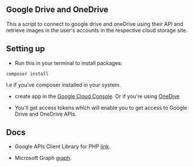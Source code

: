 ## Google Drive and OneDrive 

This a script to connect to google drive and oneDrive using their API and retrieve images in the user's accounts in the respective cloud storage site.


## Setting up


- Run this in your terminal to install packages:

``` 
composer install
```

I.e if you've composer installed in your system.

- create app in the [Google Cloud Console](https://console.cloud.google.com). Or if you're using [OneDive](https://portal.azure.com/)

- You'll get access tokens which will enable you to get access to Google Drive and OneDrive APIs.


## Docs

- Google APIs Client Library for PHP [link](https://github.com/googleapis/google-api-php-client).

- Microsoft Graph [graph](https://learn.microsoft.com/en-us/graph/).